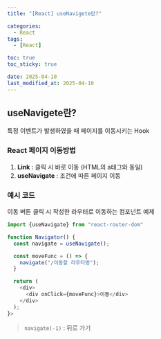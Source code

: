 ```yaml
---
title: "[React] useNavigete란?"

categories:
  - React
tags:
  - [React]

toc: true
toc_sticky: true

date: 2025-04-10
last_modified_at: 2025-04-10
---
```


## useNavigete란?
특정 이벤트가 발생하였을 때 페이지를 이동시키는 Hook  


### React 페이지 이동방법
1. **Link** : 클릭 시 바로 이동 (HTML의 a태그와 동일)
2. **useNavigate** : 조건에 따른 페이지 이동  


### 예시 코드
이동 버튼 클릭 시 작성한 라우터로 이동하는 컴포넌트 예제

```js
import {useNavigate} from "react-router-dom"

function Navigator() {
  const navigate = useNavigate();

  const moveFunc = () => {
    navigate("/이동할 라우터명");
  }

  return (
    <div>
      <div onClick={moveFunc}>이동</div>
    </div>
  );
}>
```  

> `navigate(-1)` : 뒤로 가기
